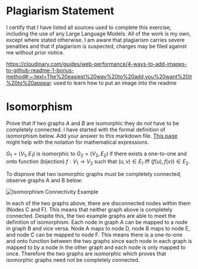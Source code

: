 # Plagiarism Statement
I certify that I have listed all sources used to complete this exercise, including the use of any Large Language Models. All of the work is my own, except where stated otherwise. I am aware that plagiarism carries severe penalties and that if plagiarism is suspected, charges may be filed against me without prior notice.

https://cloudinary.com/guides/web-performance/4-ways-to-add-images-to-github-readme-1-bonus-method#:~:text=The%20easiest%20way%20to%20add,you%20want%20it%20to%20appear. used to learn how to put an image into the readme

# Isomorphism

Prove that if two graphs $A$ and $B$ are isomorphic they do *not* have to
be completely connected. I have started with the formal definition of
isomorphism below. Add your answer to this markdown file. [This
page](https://docs.github.com/en/get-started/writing-on-github/working-with-advanced-formatting/writing-mathematical-expressions)
might help with the notation for mathematical expressions.

$G_1=(V_1 , E_1)$ is isomorphic to $G_2 = (V_2, E_2)$ if there exists a
one-to-one and onto function (bijection) $f: V_1 \rightarrow V_2$ such that $(u,v)
\in E_1$ iff $(f(u),f(v)) \in E_2$.

To disprove that two isomorphic graphs must be completely connected, observe graphs A and B below:

![Isomorphism Connectivity Example](https://github.com/user-attachments/assets/a44d2efe-a87a-4185-9c1a-0a1033ef126d)



In each of the two graphs above, there are disconnected nodes within them (Nodes C and F). This means that neither graph above is completely connected. Despite this, the two example graphs are able to meet the definition of isomorphism. Each node in graph A can be mapped to a node in graph B and vice versa. Node A maps to node D, node B maps to node E, and node C can be mapped to node F. This means there is a one-to-one and onto function between the two graphs since each node in each graph is mapped to by a node in the other graph and each node is only mapped to once. Therefore the two graphs are isomorphic which proves that isomorphic graphs need not be completely connected.
